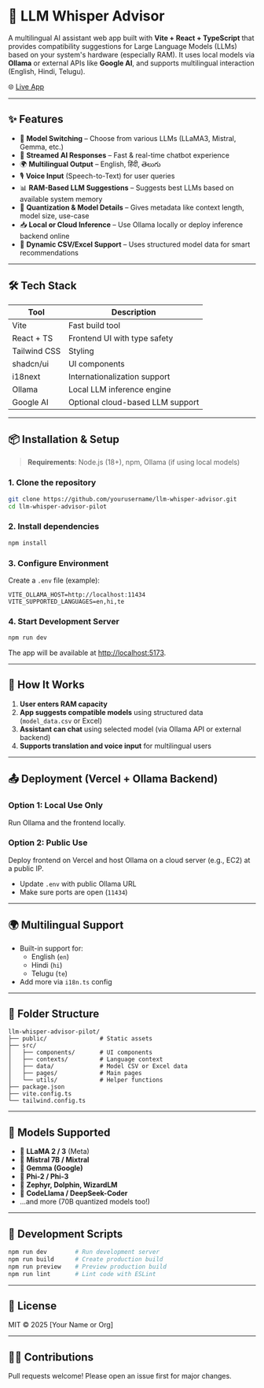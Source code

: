 
# 🤖 LLM Whisper Advisor

A multilingual AI assistant web app built with **Vite + React + TypeScript** that provides compatibility suggestions for Large Language Models (LLMs) based on your system's hardware (especially RAM). It uses local models via **Ollama** or external APIs like **Google AI**, and supports multilingual interaction (English, Hindi, Telugu).

🌐 [Live App](https://88fqf5q3-8080.inc1.devtunnels.ms/)

---

## ✨ Features

- 🔀 **Model Switching** – Choose from various LLMs (LLaMA3, Mistral, Gemma, etc.)
- 💬 **Streamed AI Responses** – Fast & real-time chatbot experience
- 🌍 **Multilingual Output** – English, हिंदी, తెలుగు
- 🎙️ **Voice Input** (Speech-to-Text) for user queries
- 📊 **RAM-Based LLM Suggestions** – Suggests best LLMs based on available system memory
- 💾 **Quantization & Model Details** – Gives metadata like context length, model size, use-case
- 📥 **Local or Cloud Inference** – Use Ollama locally or deploy inference backend online
- 📁 **Dynamic CSV/Excel Support** – Uses structured model data for smart recommendations

---

## 🛠️ Tech Stack

| Tool         | Description                       |
|--------------|-----------------------------------|
| Vite         | Fast build tool                   |
| React + TS   | Frontend UI with type safety      |
| Tailwind CSS | Styling                           |
| shadcn/ui    | UI components                     |
| i18next      | Internationalization support      |
| Ollama       | Local LLM inference engine        |
| Google AI    | Optional cloud-based LLM support  |

---

## 📦 Installation & Setup

> **Requirements**: Node.js (18+), npm, Ollama (if using local models)

### 1. Clone the repository

```bash
git clone https://github.com/yourusername/llm-whisper-advisor.git
cd llm-whisper-advisor-pilot
```

### 2. Install dependencies

```bash
npm install
```

### 3. Configure Environment

Create a `.env` file (example):

```env
VITE_OLLAMA_HOST=http://localhost:11434
VITE_SUPPORTED_LANGUAGES=en,hi,te
```

### 4. Start Development Server

```bash
npm run dev
```

The app will be available at [http://localhost:5173](http://localhost:5173).

---

## 🧠 How It Works

1. **User enters RAM capacity**
2. **App suggests compatible models** using structured data (`model_data.csv` or Excel)
3. **Assistant can chat** using selected model (via Ollama API or external backend)
4. **Supports translation and voice input** for multilingual users

---

## 📤 Deployment (Vercel + Ollama Backend)

### Option 1: Local Use Only
Run Ollama and the frontend locally.

### Option 2: Public Use
Deploy frontend on Vercel and host Ollama on a cloud server (e.g., EC2) at a public IP.
- Update `.env` with public Ollama URL
- Make sure ports are open (`11434`)

---

## 🌍 Multilingual Support

- Built-in support for:
  - English (`en`)
  - Hindi (`hi`)
  - Telugu (`te`)
- Add more via `i18n.ts` config

---

## 📁 Folder Structure

```
llm-whisper-advisor-pilot/
├── public/               # Static assets
├── src/
│   ├── components/       # UI components
│   ├── contexts/         # Language context
│   ├── data/             # Model CSV or Excel data
│   ├── pages/            # Main pages
│   └── utils/            # Helper functions
├── package.json
├── vite.config.ts
└── tailwind.config.ts
```

---

## 🤖 Models Supported

- 🧠 **LLaMA 2 / 3** (Meta)
- 🧠 **Mistral 7B / Mixtral**
- 🧠 **Gemma (Google)**
- 🧠 **Phi-2 / Phi-3**
- 🧠 **Zephyr, Dolphin, WizardLM**
- 🧠 **CodeLlama / DeepSeek-Coder**
- ...and more (70B quantized models too!)

---

## 🧪 Development Scripts

```bash
npm run dev        # Run development server
npm run build      # Create production build
npm run preview    # Preview production build
npm run lint       # Lint code with ESLint
```

---

## 📖 License

MIT © 2025 [Your Name or Org]

---

## 🙋‍♂️ Contributions

Pull requests welcome! Please open an issue first for major changes.
